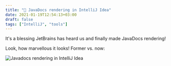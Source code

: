 ```yaml
---
title: "🤪 JavaDocs rendering in IntelliJ Idea"
date: 2021-01-19T12:54:13+03:00
draft: false
tags: ["IntelliJ", "tools"]
---
```


It's a blessing JetBrains has heard us and finally made JavaDocs rendering!

Look, how marvellous it looks! Former vs. now:

![Javadocs rendering in IntelliJ Idea](/posts/images/javadocs-rendering.jpg)
